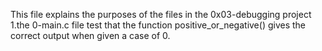 This file explains the purposes of the files in the 0x03-debugging project
1.the 0-main.c file test that the function positive_or_negative() gives the correct output when given a case of 0.
